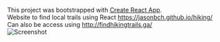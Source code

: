 This project was bootstrapped with [Create React App](https://github.com/facebook/create-react-app).  
Website to find local trails using React https://jasonbch.github.io/hiking/  
Can also be access using http://findhikingtrails.ga/  
![Screenshot](https://i.imgur.com/d53228f.png)
